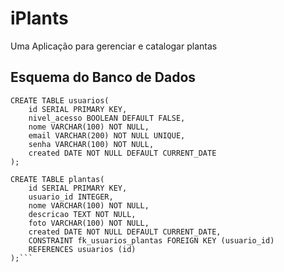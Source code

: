 # iPlants
Uma Aplicação para gerenciar e catalogar plantas


## Esquema do Banco de Dados
```
CREATE TABLE usuarios(
	id SERIAL PRIMARY KEY,
	nivel_acesso BOOLEAN DEFAULT FALSE,
	nome VARCHAR(100) NOT NULL,
	email VARCHAR(200) NOT NULL UNIQUE,
	senha VARCHAR(100) NOT NULL,
	created DATE NOT NULL DEFAULT CURRENT_DATE
);

CREATE TABLE plantas(
	id SERIAL PRIMARY KEY,
	usuario_id INTEGER,
	nome VARCHAR(100) NOT NULL,
	descricao TEXT NOT NULL,
	foto VARCHAR(100) NOT NULL,
	created DATE NOT NULL DEFAULT CURRENT_DATE,
	CONSTRAINT fk_usuarios_plantas FOREIGN KEY (usuario_id)
	REFERENCES usuarios (id)
);```
